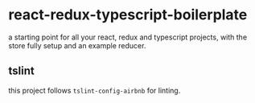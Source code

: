 # react-redux-typescript-boilerplate

a starting point for all your react, redux and typescript projects, with the store fully setup and an example reducer.

## tslint

this project follows `tslint-config-airbnb` for linting.
